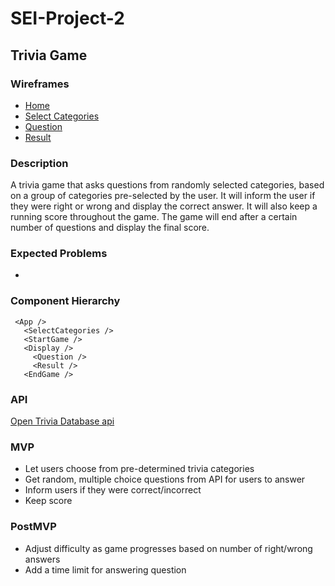 # SEI-Project-2

## Trivia Game

### Wireframes
- [Home](/images/home.png)
- [Select Categories](/images/categories.png)
- [Question](/images/question.png)
- [Result](/images/result.png)

### Description
A trivia game that asks questions from randomly selected categories, based on a group of categories pre-selected by the user. It will inform the user if they were right or wrong and display the correct answer. It will also keep a running score throughout the game. The game will end after a certain number of questions and display the final score.

### Expected Problems
- 


### Component Hierarchy
```
 <App />
   <SelectCategories />
   <StartGame />
   <Display />
     <Question />
     <Result />
   <EndGame />
   ```

### API
[Open Trivia Database api](https://opentdb.com/api_config.php)

### MVP
- Let users choose from pre-determined trivia categories
- Get random, multiple choice questions from API for users to answer
- Inform users if they were correct/incorrect
- Keep score
### PostMVP
- Adjust difficulty as game progresses based on number of right/wrong answers
- Add a time limit for answering question

